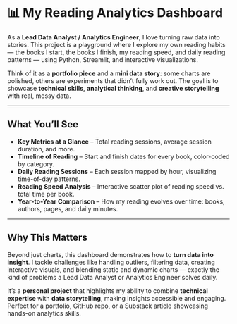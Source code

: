 # 📊 My Reading Analytics Dashboard

As a **Lead Data Analyst / Analytics Engineer**, I love turning raw data into stories. This project is a playground where I explore my own reading habits — the books I start, the books I finish, my reading speed, and daily reading patterns — using Python, Streamlit, and interactive visualizations.  

Think of it as a **portfolio piece** and a **mini data story**: some charts are polished, others are experiments that didn’t fully work out. The goal is to showcase **technical skills**, **analytical thinking**, and **creative storytelling** with real, messy data.  

---

## What You’ll See

- **Key Metrics at a Glance** – Total reading sessions, average session duration, and more.  
- **Timeline of Reading** – Start and finish dates for every book, color-coded by category.  
- **Daily Reading Sessions** – Each session mapped by hour, visualizing time-of-day patterns.  
- **Reading Speed Analysis** – Interactive scatter plot of reading speed vs. total time per book.  
- **Year-to-Year Comparison** – How my reading evolves over time: books, authors, pages, and daily minutes.  

---

## Why This Matters

Beyond just charts, this dashboard demonstrates how to **turn data into insight**. I tackle challenges like handling outliers, filtering data, creating interactive visuals, and blending static and dynamic charts — exactly the kind of problems a Lead Data Analyst or Analytics Engineer solves daily.  

It’s a **personal project** that highlights my ability to combine **technical expertise** with **data storytelling**, making insights accessible and engaging. Perfect for a portfolio, GitHub repo, or a Substack article showcasing hands-on analytics skills.
